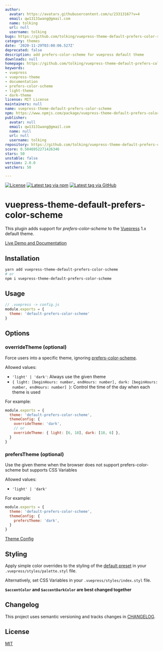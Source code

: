 ```yaml
---
author:
  avatar: https://avatars.githubusercontent.com/u/23313167?v=4
  email: qw13131wang@gmail.com
  name: tolking
  url: null
  username: tolking
bugs: https://github.com/tolking/vuepress-theme-default-prefers-color-scheme/issues
category: themes
date: '2020-11-29T03:08:06.527Z'
deprecated: false
description: add prefers-color-scheme for vuepress default theme
downloads: null
homepage: https://github.com/tolking/vuepress-theme-default-prefers-color-scheme
keywords:
- vuepress
- vuepress-theme
- documentation
- prefers-color-scheme
- light-theme
- dark-theme
license: MIT License
maintainers: null
name: vuepress-theme-default-prefers-color-scheme
npm: https://www.npmjs.com/package/vuepress-theme-default-prefers-color-scheme
publisher:
  avatar: null
  email: qw13131wang@gmail.com
  name: null
  url: null
  username: tolking
repository: https://github.com/tolking/vuepress-theme-default-prefers-color-scheme
score: 0.5046952271426346
stars: 50
unstable: false
version: 2.0.0
watchers: 50

---
```


[![License](https://img.shields.io/github/license/tolking/vuepress-theme-default-prefers-color-scheme.svg?style=flat-square&logo=opensourceinitiative)](https://github.com/tolking/vuepress-theme-default-prefers-color-scheme/blob/master/LICENSE)
[![Latest tag via npm](https://img.shields.io/npm/v/vuepress-theme-default-prefers-color-scheme.svg?style=flat-square&logo=npm)](https://npmjs.com/package/vuepress-theme-default-prefers-color-scheme)
[![Latest tag via GitHub](https://img.shields.io/github/v/tag/tolking/vuepress-theme-default-prefers-color-scheme.svg?sort=semver&style=flat-square&logo=github)](https://github.com/tolking/vuepress-theme-default-prefers-color-scheme/tags)

# vuepress-theme-default-prefers-color-scheme

This plugin adds support for *prefers-color-scheme* to the [Vuepress](https://vuepress.vuejs.org) 1.x default theme.

[Live Demo and Documentation](https://tolking.github.io/vuepress-theme-default-prefers-color-scheme)

## Installation

``` sh
yarn add vuepress-theme-default-prefers-color-scheme
# or
npm i vuepress-theme-default-prefers-color-scheme
```

## Usage

``` js
// .vuepress -> config.js
module.exports = {
  theme: 'default-prefers-color-scheme'
}
```

## Options

### overrideTheme (optional)

Force users into a specific theme, ignoring [prefers-color-scheme](https://developer.mozilla.org/en-US/docs/Web/CSS/@media/prefers-color-scheme).

Allowed values:

- `'light' | 'dark'`: Always use the given theme
- `{ light: [beginHours: number, endHours: number], dark: [beginHours: number, endHours: number] }`: Control the time of the day when each theme is used

For example:

``` js
module.exports = {
  theme: 'default-prefers-color-scheme',
  themeConfig: {
    overrideTheme: 'dark',
    // or
    overrideTheme: { light: [6, 18], dark: [18, 6] },
  }
}
```

### prefersTheme (optional)

Use the given theme when the browser does not support prefers-color-scheme but supports CSS Variables

Allowed values:

- `'light' | 'dark'`

For example:

``` js
module.exports = {
  theme: 'default-prefers-color-scheme',
  themeConfig: {
    prefersTheme: 'dark',
  }
}
```

[Theme Config](https://vuepress.vuejs.org/theme/default-theme-config.html)

## Styling

Apply simple color overrides to the styling of the [default preset](https://github.com/tolking/vuepress-theme-default-prefers-color-scheme/blob/master/styles/palette.styl)
in your `.vuepress/styles/palette.styl` file.

Alternatively, set CSS Variables in your `.vuepress/styles/index.styl` file.

**`$accentColor` and `$accentDarkColor` are best changed together**

## Changelog

This project uses semantic versioning and tracks changes in [CHANGELOG](CHANGELOG.md).

## License

[MIT](http://opensource.org/licenses/MIT)

